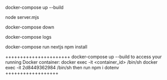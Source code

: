 
docker-compose up --build

node server.mjs

docker-compose down

docker-compose logs

docker-compose run nextjs npm install

++++++++++++++++++++++
docker-compose up --build
to access your running Docker container:
docker exec -it <container_id> /bin/sh
docker exec -it 2d8449362984 /bin/sh
then run 
npm i dotenv
++++++++++++++++++